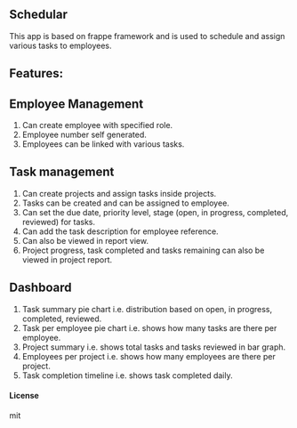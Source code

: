 ## Schedular

This app is based on frappe framework and is used to schedule and assign various tasks to employees.

## Features:

## Employee Management
1. Can create employee with specified role.
2. Employee number self generated.
3. Employees can be linked with various tasks.

## Task management
1. Can create projects and assign tasks inside projects.
2. Tasks can be created and can be assigned to employee.
3. Can set the due date, priority level, stage (open, in progress, completed, reviewed) for tasks.
4. Can add the task description for employee reference.
5. Can also be viewed in report view. 
6. Project progress, task completed and tasks remaining can also be viewed in project report.

## Dashboard
1. Task summary pie chart i.e. distribution based on open, in progress, completed, reviewed.
2. Task per employee pie chart i.e. shows how many tasks are there per employee.
3. Project summary i.e. shows total tasks and tasks reviewed in bar graph.
4. Employees per project i.e. shows how many employees are there per project.
5. Task completion timeline i.e. shows task completed daily.

#### License

mit
